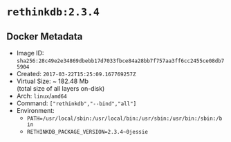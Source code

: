 # `rethinkdb:2.3.4`

## Docker Metadata

- Image ID: `sha256:28c49e2e34869dbebb17d7033fbce84a28bb7f757aa3ff6cc2455ce08db75904`
- Created: `2017-03-22T15:25:09.167769257Z`
- Virtual Size: ~ 182.48 Mb  
  (total size of all layers on-disk)
- Arch: `linux`/`amd64`
- Command: `["rethinkdb","--bind","all"]`
- Environment:
  - `PATH=/usr/local/sbin:/usr/local/bin:/usr/sbin:/usr/bin:/sbin:/bin`
  - `RETHINKDB_PACKAGE_VERSION=2.3.4~0jessie`
